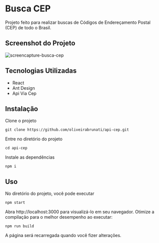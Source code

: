 # Busca CEP

Projeto feito para realizar buscas de Códigos de Endereçamento Postal (CEP) de todo o Brasil.

## Screenshot do Projeto

![screencapture-busca-cep](https://user-images.githubusercontent.com/98422749/205170816-2d075576-dd82-46a4-9405-3f817430e4fd.png)

## Tecnologias Utilizadas

- React
- Ant Design
- Api Via Cep

## Instalação

Clone o projeto
```    
git clone https://github.com/oliveirabrunati/api-cep.git
```

Entre no diretório do projeto
```
cd api-cep
```

Instale as dependências
```
npm i
```

## Uso

No diretório do projeto, você pode executar
```
npm start
```

Abra http://localhost:3000 para visualizá-lo em seu navegador.
Otimize a compilação para o melhor desempenho ao executar:
```
npm run build
```
A página será recarregada quando você fizer alterações.
